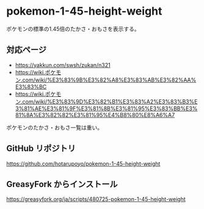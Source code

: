 # pokemon-1-45-height-weight

ポケモンの標準の1.45倍のたかさ・おもさを表示する。

## 対応ページ

- <https://yakkun.com/swsh/zukan/n321>
- <https://wiki.ポケモン.com/wiki/%E3%83%9B%E3%82%A8%E3%83%AB%E3%82%AA%E3%83%BC>
- <https://wiki.ポケモン.com/wiki/%E3%83%9D%E3%82%B1%E3%83%A2%E3%83%B3%E3%81%AE%E3%81%9F%E3%81%8B%E3%81%95%E3%83%BB%E3%81%8A%E3%82%82%E3%81%95%E4%B8%80%E8%A6%A7>

ポケモンのたかさ・おもさ一覧は重い。

## GitHub リポジトリ

<https://github.com/hotarupoyo/pokemon-1-45-height-weight>

## GreasyFork からインストール

<https://greasyfork.org/ja/scripts/480725-pokemon-1-45-height-weight>
